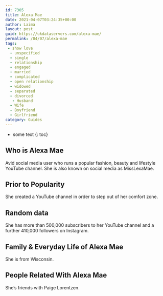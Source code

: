 ```yaml
---
id: 7305
title: Alexa Mae
date: 2021-04-07T03:24:35+00:00
author: Laima
layout: post
guid: https://ukdataservers.com/alexa-mae/
permalink: /04/07/alexa-mae
tags:
 - show love
  - unspecified
  - single
  - relationship
  - engaged
  - married
  - complicated
  - open relationship
  - widowed
  - separated
  - divorced
   - Husband
  - Wife
  - Boyfriend
  - Girlfriend
category: Guides
---
```


* some text
{: toc}


## Who is Alexa Mae
                  
                  
                  
Avid social media user who runs a popular fashion, beauty and lifestyle YouTube channel. She is also known on social media as MissLexaMae.
                  
              
            
              
            
                
                
                
## Prior to Popularity
                  
                  
                  
She created a YouTube channel in order to step out of her comfort zone.
                  
              
            
              
            
                
                
                
## Random data
                  
                  
                  
She has more than 500,000 subscribers to her YouTube channel and a further 410,000 followers on Instagram.
                  
              
            
              
            
                
                
                
## Family & Everyday Life of Alexa Mae
                  
                  
                  
She is from Wisconsin.
                  
              
            
              
            
                
                
                
## People Related With Alexa Mae
                  
                  
                  
She&#8217;s friends with Paige Lorentzen.
                  
              
            
              
            
                
              
            
              
              
            
            
              
            
          
          
          